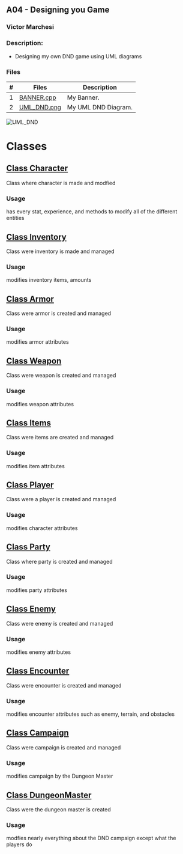 ## A04 - Designing you Game
### Victor Marchesi
### Description:
- Designing my own DND game using UML diagrams

### Files
|   #   | Files    | Description                      |
| :---: | -------- | -------------------------------- |
|   1   | [BANNER.cpp](./BANNER.cpp) | My Banner. |
|   2   | [UML_DND.png](./UML_DND.png) | My UML DND Diagram. |

![UML_DND](https://user-images.githubusercontent.com/91359207/236106847-05bd4b21-04f1-4f2f-8c82-2a0978fb621b.png)

# Classes
## [Class Character](https://github.com/Vizemo/2143-OOP-Marchesi/blob/main/Assignments/A05/Classes/character.png)
Class where character is made and modfied
### Usage
has every stat, experience, and methods to modify all of the different entities

## [Class Inventory](https://github.com/Vizemo/2143-OOP-Marchesi/blob/main/Assignments/A05/Classes/inventory.png)
Class were inventory is made and managed
### Usage
modifies inventory items, amounts

## [Class Armor](https://github.com/Vizemo/2143-OOP-Marchesi/blob/main/Assignments/A05/Classes/armor.png)
Class were armor is created and managed
### Usage
modifies armor attributes

## [Class Weapon](https://github.com/Vizemo/2143-OOP-Marchesi/blob/main/Assignments/A05/Classes/weapon.png)
Class were weapon is created and managed
### Usage
modifies weapon attributes

## [Class Items](https://github.com/Vizemo/2143-OOP-Marchesi/blob/main/Assignments/A05/Classes/items.png)
Class were items are created and managed
### Usage
modifies item attributes

## [Class Player](https://github.com/Vizemo/2143-OOP-Marchesi/blob/main/Assignments/A05/Classes/player.png)
Class were a player is created and managed
### Usage
modifies character attributes

## [Class Party](https://github.com/Vizemo/2143-OOP-Marchesi/blob/main/Assignments/A05/Classes/party.png)
Class where party is created and managed
### Usage
modifies party attributes

## [Class Enemy](https://github.com/Vizemo/2143-OOP-Marchesi/blob/main/Assignments/A05/Classes/enemy.png)
Class were enemy is created and managed
### Usage
modifies enemy attributes

## [Class Encounter](https://github.com/Vizemo/2143-OOP-Marchesi/blob/main/Assignments/A05/Classes/encounter.png)
Class were encounter is created and managed
### Usage
modifies encounter attributes such as enemy, terrain, and obstacles

## [Class Campaign](https://github.com/Vizemo/2143-OOP-Marchesi/blob/main/Assignments/A05/Classes/campaign.png)
Class were campaign is created and managed
### Usage
modifies campaign by the Dungeon Master

## [Class DungeonMaster](https://github.com/Vizemo/2143-OOP-Marchesi/blob/main/Assignments/A05/Classes/dungeonmaster.png)
Class were the dungeon master is created
### Usage
modfies nearly everything about the DND campaign except what the players do
